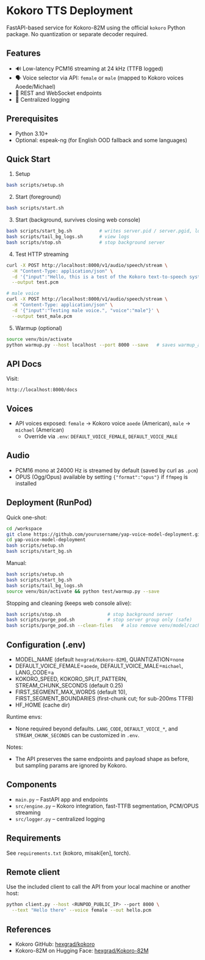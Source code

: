 # Kokoro TTS Deployment

FastAPI-based service for Kokoro-82M using the official `kokoro` Python package. No quantization or separate decoder required.

## Features

- 🔊 Low-latency PCM16 streaming at 24 kHz (TTFB logged)
- 🗣️ Voice selector via API: `female` or `male` (mapped to Kokoro voices Aoede/Michael)
- 🔌 REST and WebSocket endpoints
- 📝 Centralized logging

## Prerequisites

- Python 3.10+
- Optional: espeak-ng (for English OOD fallback and some languages)

## Quick Start

1) Setup
```bash
bash scripts/setup.sh
```

2) Start (foreground)
```bash
bash scripts/start.sh
```

3) Start (background, survives closing web console)
```bash
bash scripts/start_bg.sh          # writes server.pid / server.pgid, logs → server.log
bash scripts/tail_bg_logs.sh      # view logs
bash scripts/stop.sh              # stop background server
```

4) Test HTTP streaming
```bash
curl -X POST http://localhost:8000/v1/audio/speech/stream \
  -H "Content-Type: application/json" \
  -d '{"input":"Hello, this is a test of the Kokoro text-to-speech system.", "voice":"female"}' \
  --output test.pcm

# male voice
curl -X POST http://localhost:8000/v1/audio/speech/stream \
  -H "Content-Type: application/json" \
  -d '{"input":"Testing male voice.", "voice":"male"}' \
  --output test_male.pcm
```

5) Warmup (optional)
```bash
source venv/bin/activate
python warmup.py --host localhost --port 8000 --save   # saves warmup_audio/*.pcm
```

## API Docs

Visit:
```
http://localhost:8000/docs
```

## Voices

- API voices exposed: `female` → Kokoro voice `aoede` (American), `male` → `michael` (American)
  - Override via `.env`: `DEFAULT_VOICE_FEMALE`, `DEFAULT_VOICE_MALE`

## Audio

- PCM16 mono at 24000 Hz is streamed by default (saved by curl as `.pcm`)
- OPUS (Ogg/Opus) available by setting `{"format":"opus"}` if `ffmpeg` is installed

## Deployment (RunPod)

Quick one-shot:
```bash
cd /workspace
git clone https://github.com/yourusername/yap-voice-model-deployment.git
cd yap-voice-model-deployment
bash scripts/setup.sh
bash scripts/start_bg.sh
```

Manual:
```bash
bash scripts/setup.sh
bash scripts/start_bg.sh
bash scripts/tail_bg_logs.sh
source venv/bin/activate && python test/warmup.py --save
```

Stopping and cleaning (keeps web console alive):
```bash
bash scripts/stop.sh                 # stop background server
bash scripts/purge_pod.sh            # stop server group only (safe)
bash scripts/purge_pod.sh --clean-files   # also remove venv/model/cache/logs
```

## Configuration (.env)

- MODEL_NAME (default `hexgrad/Kokoro-82M`), QUANTIZATION=`none`
- DEFAULT_VOICE_FEMALE=`aoede`, DEFAULT_VOICE_MALE=`michael`, LANG_CODE=`a`
- KOKORO_SPEED, KOKORO_SPLIT_PATTERN, STREAM_CHUNK_SECONDS (default 0.25)
- FIRST_SEGMENT_MAX_WORDS (default 10), FIRST_SEGMENT_BOUNDARIES (first-chunk cut; for sub-200ms TTFB)
- HF_HOME (cache dir)

Runtime envs:
- None required beyond defaults. `LANG_CODE`, `DEFAULT_VOICE_*`, and `STREAM_CHUNK_SECONDS` can be customized in `.env`.

Notes:
- The API preserves the same endpoints and payload shape as before, but sampling params are ignored by Kokoro.

## Components

- `main.py` – FastAPI app and endpoints
- `src/engine.py` – Kokoro integration, fast-TTFB segmentation, PCM/OPUS streaming
- `src/logger.py` – centralized logging

## Requirements

See `requirements.txt` (kokoro, misaki[en], torch).

## Remote client

Use the included client to call the API from your local machine or another host:
```bash
python client.py --host <RUNPOD_PUBLIC_IP> --port 8000 \
  --text "Hello there" --voice female --out hello.pcm
```

## References

- Kokoro GitHub: [hexgrad/kokoro](https://github.com/hexgrad/kokoro)
- Kokoro-82M on Hugging Face: [hexgrad/Kokoro-82M](https://huggingface.co/hexgrad/Kokoro-82M)